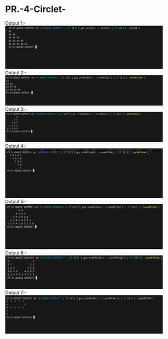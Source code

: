 # PR.-4-Circlet-

Output 1:-
<img src="Screenshot 2025-05-19 143354.png">
Output 2:-
<img src="Screenshot 2025-05-19 143428.png">
Output 3:-
<img src="Screenshot 2025-05-19 143538.png">
Output 4:-
<img src="Screenshot 2025-05-19 143608.png">
Output 5:-
<img src="Screenshot 2025-05-19 143704.png">
Output 6:-
<img src="Screenshot 2025-05-19 150422.png">
Output 7:-
<img src="Screenshot 2025-05-19 155536.png">
